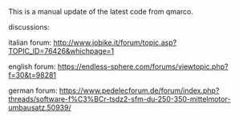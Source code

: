 This is a manual update of the latest code from qmarco.

discussions:

italian forum:
http://www.jobike.it/forum/topic.asp?TOPIC_ID=76426&whichpage=1

english forum:
https://endless-sphere.com/forums/viewtopic.php?f=30&t=98281

german forum:
https://www.pedelecforum.de/forum/index.php?threads/software-f%C3%BCr-tsdz2-sfm-du-250-350-mittelmotor-umbausatz.50939/

